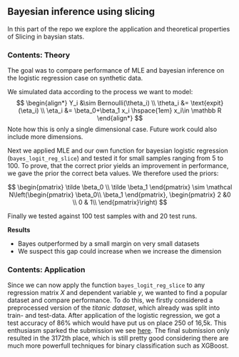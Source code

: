 ## Bayesian inference using slicing
In this part of the repo we explore the application and theoretical properties of Slicing in baysian stats.

### Contents: Theory
The goal was to compare performance of MLE and bayesian inference on the logistic regression case on synthetic data.

We simulated data according to the process we want to model:
$$
\begin{align*}
Y_i &\sim Bernoulli(\theta_i) \\
\theta_i &= \text{expit}(\eta_i) \\
\eta_i &= \beta_0+\beta_1 x_i \hspace{1em} x_i\in \mathbb R
\end{align*}
$$
Note how this is only a single dimensional case. Future work could also include more dimensions.

Next we applied MLE and our own function for bayesian logistic regression (`bayes_logit_reg_slice`) and tested it for small samples ranging from 5 to 100. To prove, that the correct prior yields an improvement in performance, we gave the prior the correct beta values. We therefore used the priors:

$$
\begin{pmatrix}
  \tilde \beta_0 \\
  \tilde \beta_1
\end{pmatrix} \sim \mathcal N\left(\begin{pmatrix}
  \beta_0\\
  \beta_1
\end{pmatrix}, \begin{pmatrix}
 2 &0 \\
 0 & 1\\ 
\end{pmatrix}\right)
$$


Finally we tested against 100 test samples with and 20 test runs.

**Results**
- Bayes outperformed by a small margin on very small datasets
- We suspect this gap could increase when we increase the dimension

### Contents: Application
Since we can now apply the function `bayes_logit_reg_slice` to any regression matrix $X$ and dependent variable $y$, we wanted to find a popular dataset and compare performance. To do this, we firstly considered a preprocessed version of the *titanic dataset*, which already was split into train- and test-data.  After application of the logistic regression, we got a test accuracy of 86% which would have put us on place 250 of 16,5k. This enthusiasm sparked the submission we see [here](https://www.kaggle.com/code/carstenstahl/titanic-classification-using-bayes). The final submission only resulted in the 3172th place, which is still pretty good considering there are much more powerfull techniques for binary classification such as XGBoost. 